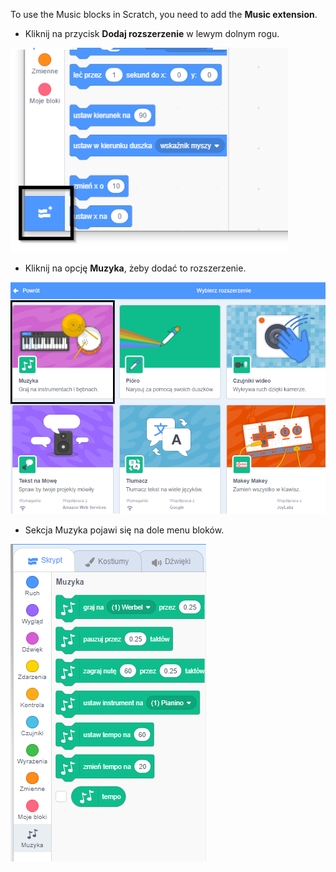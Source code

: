 To use the Music blocks in Scratch, you need to add the **Music extension**.

+ Kliknij na przycisk **Dodaj rozszerzenie** w lewym dolnym rogu.

![podświetlony przycisk Dodaj rozszerzenie](images/add-extension-annotated.png)

+ Kliknij na opcję **Muzyka**, żeby dodać to rozszerzenie.

![podświetlone rozszerzenie muzyki](images/click-music-annotated.png)

+ Sekcja Muzyka pojawi się na dole menu bloków.

![bloki rozszerzenia muzyki](images/music-extension-blocks.png)